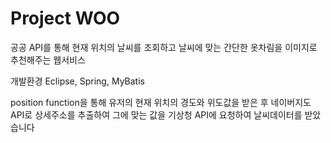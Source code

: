 # Project WOO
공공 API를 통해 현재 위치의 날씨를 조회하고
날씨에 맞는 간단한 옷차림을 이미지로 추천해주는 웹서비스

개발환경
Eclipse, Spring, MyBatis

position function을 통해 유저의 현재 위치의 경도와 위도값을 받은 후
네이버지도 API로 상세주소를 추출하여
그에 맞는 값을 기상청 API에 요청하여 날씨데이터를 받았습니다